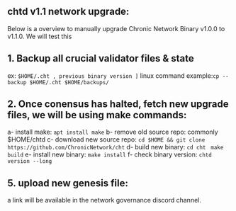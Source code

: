 ## chtd v1.1 network upgrade:

Below is a overview to manually upgrade Chronic Network Binary v1.0.0 to v1.1.0. We will test this 

 

## 1. Backup all crucial validator files & state  
ex: `$HOME/.cht , previous binary version ]`
linux command example:` cp --backup $HOME/.cht $HOME/backups/ `
 

## 2. Once conensus has halted, fetch new upgrade files, we will be using make commands:

a- install make: `apt install make`
b- remove old source repo: commonly $HOME/chtd
c- download new source repo: `cd $HOME && git clone https://github.com/ChronicNetwork/cht`
d- build new binary: 
`cd cht `
`make build`
e- install new binary: `make install`
f- check binary version: `chtd version --long`

## 5. upload new genesis file:
 a link will be available in the network governance discord channel.





